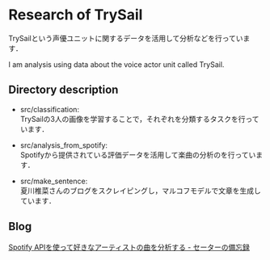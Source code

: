 # Research of TrySail
TrySailという声優ユニットに関するデータを活用して分析などを行っています． 

I am analysis using data about the voice actor unit called TrySail.

## Directory description

- src/classification:  
    TrySailの3人の画像を学習することで，それぞれを分類するタスクを行っています．
- src/analysis_from_spotify:  
    Spotifyから提供されている評価データを活用して楽曲の分析のを行っています．

- src/make_sentence:  
    夏川椎菜さんのブログをスクレイピングし，マルコフモデルで文章を生成しています．

## Blog

[Spotify APIを使って好きなアーティストの曲を分析する - セーターの備忘録](http://resweater.hatenablog.com/entry/2019/07/12/172143)